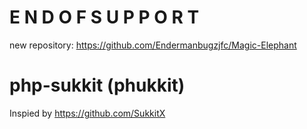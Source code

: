 # E N D O F S U P P O R T
new repository: https://github.com/Endermanbugzjfc/Magic-Elephant
# php-sukkit (phukkit)
Inspied by https://github.com/SukkitX
